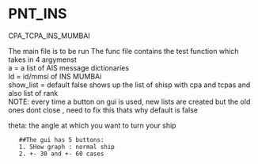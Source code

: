 # PNT_INS
CPA_TCPA_INS_MUMBAI

The main file is to be run
The func file contains the test function which takes in 4 argymenst<br />
a = a list of AIS message dictionaries<br />
Id = id/mmsi  of INS MUMBAi<br />
show_list = default false shows up the list of shisp with cpa and tcpas and also list of rank<br />
            NOTE: every time a button on gui is used, new lists are created but the old ones dont close , need to fix this thats why default is false<br />
            
theta: the angle at which you want to turn your ship<br />
       
       
       ##The gui has 5 buttons:
       1. SHow graph : normal ship
       2. +- 30 and +- 60 cases
